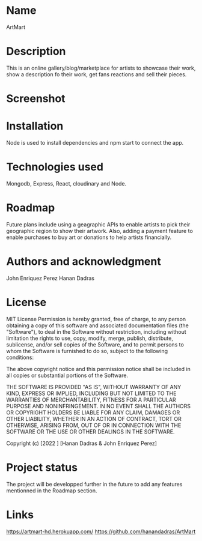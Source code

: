 # Name

ArtMart

# Description

This is an online gallery/blog/marketplace for artists to showcase their work, show a description fo their work, get fans reactions and sell their pieces.

# Screenshot

# Installation

Node is used to install dependencies and npm start to connect the app.

# Technologies used

Mongodb, Express, React, cloudinary and Node.

# Roadmap

Future plans include using a geagraphic APIs to enable artists to pick their geographic region to show their artwork.
Also, adding a payment feature to enable purchases to buy art or donations to help artists financially.

# Authors and acknowledgment

John Enriquez Perez
Hanan Dadras

# License

MIT License
Permission is hereby granted, free of charge, to any person obtaining a copy
of this software and associated documentation files (the "Software"), to deal
in the Software without restriction, including without limitation the rights
to use, copy, modify, merge, publish, distribute, sublicense, and/or sell
copies of the Software, and to permit persons to whom the Software is
furnished to do so, subject to the following conditions:

The above copyright notice and this permission notice shall be included in all
copies or substantial portions of the Software.

THE SOFTWARE IS PROVIDED "AS IS", WITHOUT WARRANTY OF ANY KIND, EXPRESS OR
IMPLIED, INCLUDING BUT NOT LIMITED TO THE WARRANTIES OF MERCHANTABILITY,
FITNESS FOR A PARTICULAR PURPOSE AND NONINFRINGEMENT. IN NO EVENT SHALL THE
AUTHORS OR COPYRIGHT HOLDERS BE LIABLE FOR ANY CLAIM, DAMAGES OR OTHER
LIABILITY, WHETHER IN AN ACTION OF CONTRACT, TORT OR OTHERWISE, ARISING FROM,
OUT OF OR IN CONNECTION WITH THE SOFTWARE OR THE USE OR OTHER DEALINGS IN THE
SOFTWARE.

Copyright (c) [2022 ] [Hanan Dadras & John Enriquez Perez]

# Project status

The project will be developped further in the future to add any features mentionned in the Roadmap section.

# Links

https://artmart-hd.herokuapp.com/
https://github.com/hanandadras/ArtMart
